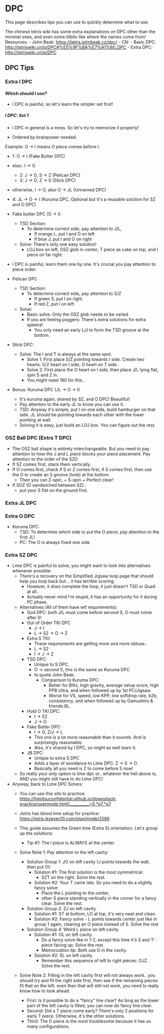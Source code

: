 # DPC
This page describes tips you can use to quickly determine what to use.

The chinese tetris wiki has some extra explanations on DPC other than the minimal ones, and even some titbits like where the names come from!
Resources: 
    - John Beak: https://tetris.johnbeak.cz/dpc/
    - CN:
        - Basic DPC: http://tetriswiki.cn/p/DPC#%E5%9F%BA%E7%A1%80_DPC
        - Extra DPC: http://tetriswiki.cn/p/DPC


## DPC Tips
### Extra I DPC
#### Which should I use?
- I DPC is painful, so let's learn the simpler set first!

##### I DPC: Set 1
- I DPC in general is a mess. So let's try to memorize it properly!

- Ordered by brainpower needed. 

Example: O -> I means O piece comes before I.

- 1: O -> I (Fake Butter DPC)
- else:: I -> O 
    - 2: J -> O, S -> Z (Pelican DPC) 
    - 3: J -> O, Z -> S (Stick DPC)
- otherwise, I -> O, also O -> JL (Unnamed DPC)

- 4: JL -> O -> I (Kuruma DPC, Optional but it's a reusable solution for SZ and O DPC)

- Fake butter DPC (O -> I)
    - TSD Section:
        - To determine correct side, pay attention to J/L, 
            - If orange L, put I and O on left
            - If blue J, put I and O on right
    - Solve: There's only one easy solution!
        - LOJ box on left, OSZ glob in center, T piece as cake on top, and I piece on far right.

- I DPC is painful, learn them one by one. It's crucial you pay attention to piece order.
- Pelican DPC
    - TSD Section:
        - To determine correct side, pay attention to S/Z
            - If green S, put I on right.
            - If red Z, put I on left
    - Solve:
        - Basic solve: Only the OSZ glob needs to be varied.
        - If you are feeling poggers: There's extra solutions for extra speens!
            - You only need an early L/J to form the TSD groove at the bottom.
- Stick DPC:
    - Solve: The I and T is always at the same spot.
        - Solve 1: First place S/Z pointing towards I side. Create two hearts: S/Z heart on I side, O heart on T side.
        - Solve 2: First place the O heart on I side, then place J/L lying flat, spin S and Z in.
        - You might need 180 for this..

- Bonus: Kuruma DPC (JL -> O -> I)
    - It's kuruma again, shared by SZ, and O DPC! Beautiful!
    - Pay attention to the early JL to know you can use it.
    - TSD: Anyway it's simple, put I on one side, build hamburger on that side. JL should be pointing towards each other with the lower pointing at wall.
    - Solving it is easy, just build an LOJ box. You can figure out the rest.



### OSZ Ball DPC (Extra T DPC)
- The OSZ ball shape is entirely interchangeable. But you need to pay attention to how the J and L piece blocks your piece placement.
Pay attention to the order of the SZO
- If SZ comes first, stack them vertically.
- If O comes first, check if S or Z comes first, if S comes first, then use the O to create an S groove (hole) at the bottom
    - Then you can Z-spin, + S-spin + Perfect clear!
- If SOZ (O sandwiched between SZ).. 
    - put your S flat on the ground first.

### Extra JL DPC

### Extra O DPC
- Kuruma DPC:
    - TSD: To determine which side to put the O piece, pay attention to the first JL! 
    - PC: The O is always fixed one side. 

### Extra SZ DPC
- Lime DPC is painful to solve, you might want to look into alternatives whenever possible.
    - There's a recovery on the Simplified Jigsaw loop page that should help you loop back but... it has terrible scoring.
        - However, it *does* complete the loop, it just doesn't TSD or Quad at all..
        - Actually never mind I'm stupid, it has an opportunity for it during PC phase.
    - Alternatives (All of them have wtf requirements):
        - God DPC: *both* J/L must come before second S, O must come after S!
        - Out of Order TKI DPC
            - J -> I
            - L -> S2 -> O -> Z
        - Extra S TKI: 
            - These requirements are getting more and more obtuse..
            - L -> S2
            - I -> J -> Z
        - TSD DPC:
            - Unique to S DPC.
            - O -> second S, this is the same as Kuruma DPC
            - to quote John Beak:
                - Comparison to Kuruma DPC:
                    - Better for Blitz, high gravity, average setup score, high PPB Ultra, and when followed up by 1st PC/Jigsaw.
                    - Worse for VS, speed, low KPP, low softdrop rate, b2b, consistency, and when followed up by Gamushiro & friends 8L.
        - Hold O TKI DPC: 
            - I -> S2
            - J -> O
        - Fake Butter DPC:
            - I -> O, Z/J -> L
            - This one is a lot more reasonable than it sounds. And is surprisingly reasonable.
            - Also, it's shared by I DPC, so might as well learn it.
        - JB DPC:
            - Unique to extra S DPC
            - Adds a layer of avoidance to Lime DPC: Z -> S -> O
            - Basically all you need is Z to come before S now!
    - So really your only option is lime dpc or.. whatever the hell above is, AND you might still have to do Lime DPC!
- Anyway, back to Lime DPC Solves:
    - You can use this site to practice: https://himitsuconfidential.github.io/downstack-practice/usermode.html/__________=S,*p7,*p7
    - Jstris has blood lime setup for practice: https://jstris.jezevec10.com/play/mode/2589
    - This guide assumes the Green lime (Extra S) orientation. Let's group up the solutions:
        - Tip #1: The I piece is ALWAYS at the center.
    - Solve Note 1: Pay attention to the left cavity:
        - Solution Group 1: JO on left cavity (J points towards the wall, then put O):
            - Solution #1: The first solution is the most symmetrical: 
                - SZT on the right. Solve the rest.
            - Solution #2: Your T came late. So you need to do a slightly fancy solve: 
                - Place the L pointing to the center, 
                - other S piece standing vertically in the corner for a fancy clear. Solve the rest.
        - Solution Group 2: ZJ on left cavity.
            - Solution #1: ST at bottom, LO at top, it's very neat and clean.
            - Solution #2: Fancy solve - L points towards center just like in group 1 again, clearing an O piece instead of S. Solve the rest
        - Solution Group 4: Weird L piece on left cavity.
            - Solution #1: OL on left cavity. 
                - Do a fancy solve like in 1-2, except this time it's S and T-piece facing up. Solve the rest.
                - Memorization tip: Both use O in the cavity.
            - Solution #2: SL on left cavity.
                - Remember this sequence of left to right pieces: OJZ. Solve the rest.
    
    - Solve Note 2: Filling in the left cavity first will not always work.. you should try and fit the right side first, then see if the remaining pieces fit that on the left. even then that will still not work, you need to really know how to look ahead.
        - First: Is it possible to do a "fancy" line clear? As long as the lower part of the left cavity is filled, you can now do fancy line clear.
        - Second: Did a T piece come early? There's only 2 positions for early T piece. Otherwise, it's the other solutions.
        - Third: The O piece is the most troublesome because it has so many configurations.
